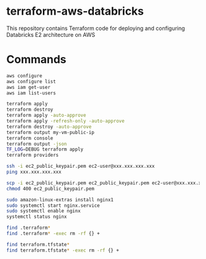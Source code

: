 # terraform-aws-databricks
This repository contains Terraform code for deploying and configuring Databricks E2 architecture on AWS

# Commands

```bash
aws configure
aws configure list
aws iam get-user
aws iam list-users
```

```bash
terraform apply
terraform destroy
terraform apply -auto-approve
terraform apply -refresh-only -auto-approve
terraform destroy -auto-approve
terraform output my-vm-public-ip
terraform console
terraform output -json
TF_LOG=DEBUG terraform apply
terraform providers
```

```bash
ssh -i ec2_public_keypair.pem ec2-user@xxx.xxx.xxx.xxx
ping xxx.xxx.xxx.xxx

scp -i ec2_public_keypair.pem ec2_public_keypair.pem ec2-user@xxx.xxx.xxx.xxx:~/
chmod 400 ec2_public_keypair.pem
```

```bash
sudo amazon-linux-extras install nginx1
sudo systemctl start nginx.service
sudo systemctl enable nginx
systemctl status nginx

```

```bash
find .terraform*
find .terraform* -exec rm -rf {} +

find terraform.tfstate*
find terraform.tfstate* -exec rm -rf {} +
```

